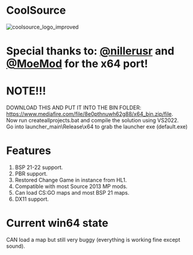 # CoolSource
![coolsource_logo_improved](https://user-images.githubusercontent.com/44537796/138629825-eeca5164-3277-455a-8711-e27ebe3e5647.png)

# Special thanks to: [@nillerusr](https://github.com/nillerusr) and [@MoeMod](https://github.com/MoeMod) for the x64 port!

# NOTE!!!
DOWNLOAD THIS AND PUT IT INTO THE BIN FOLDER:
https://www.mediafire.com/file/8e0pthnuwh62g88/x64_bin.zip/file.  
Now run createallprojects.bat and compile the solution using VS2022.  
Go into launcher_main\Release\x64 to grab the launcher exe (default.exe)

# Features
1. BSP 21-22 support.
2. PBR support.
3. Restored Change Game in instance from HL1.
4. Compatible with most Source 2013 MP mods.
5. Can load CS:GO maps and most BSP 21 maps.
6. DX11 support.

# Current win64 state
CAN load a map but still very buggy (everything is working fine except sound).


